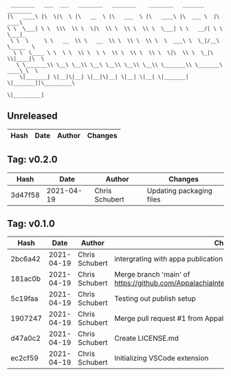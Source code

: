 ```
 ________   ___  ___   ________   ________    ________   _______    ________      
|\   ____\ |\  \|\  \ |\   __  \ |\   ___  \ |\   ____\ |\  ___ \  |\   ____\     
\ \  \___| \ \  \\\  \\ \  \|\  \\ \  \\ \  \\ \  \___| \ \   __/| \ \  \___|_    
 \ \  \     \ \   __  \\ \   __  \\ \  \\ \  \\ \  \  ___\ \  \_|/__\ \_____  \   
  \ \  \____ \ \  \ \  \\ \  \ \  \\ \  \\ \  \\ \  \|\  \\ \  \_|\ \\|____|\  \  
   \ \_______\\ \__\ \__\\ \__\ \__\\ \__\\ \__\\ \_______\\ \_______\ ____\_\  \ 
    \|_______| \|__|\|__| \|__|\|__| \|__| \|__| \|_______| \|_______||\_________\
                                                                      \|_________|
```
## Unreleased
| Hash | Date | Author | Changes |
|------|------|--------|---------|


 ## Tag: v0.2.0
| Hash | Date | Author | Changes |
|------|------|--------|---------|
| 3d47f58 | 2021-04-19 | Chris Schubert | Updating packaging files |


 ## Tag: v0.1.0
| Hash | Date | Author | Changes |
|------|------|--------|---------|
| 2bc6a42 | 2021-04-19 | Chris Schubert | intergrating with appa publication flow. |
| 181ac0b | 2021-04-19 | Chris Schubert | Merge branch 'main' of https://github.com/AppalachiaInteractive/com.appalachia.vscode.appa |
| 5c19faa | 2021-04-19 | Chris Schubert | Testing out publish setup |
| 1907247 | 2021-04-19 | Chris Schubert | Merge pull request #1 from AppalachiaInteractive/add-license-1 |
| d47a0c2 | 2021-04-19 | Chris Schubert | Create LICENSE.md |
| ec2cf59 | 2021-04-19 | Chris Schubert | Initializing VSCode extension |
